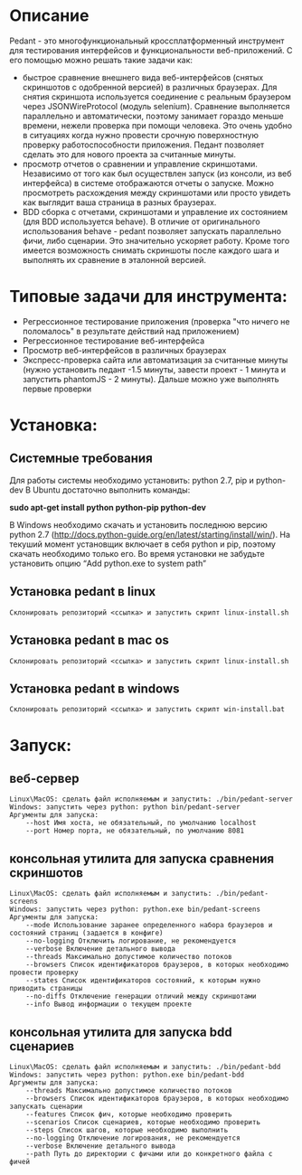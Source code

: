 # Описание

Pedant - это многофункциональный кроссплатформенный инструмент для тестирования интерфейсов и функциональности веб-приложений. С его помощью можно решать такие задачи как:
* быстрое сравнение внешнего вида веб-интерфейсов (снятых скриншотов с одобренной версией) в различных браузерах. Для снятия скриншота используется соединение с реальным браузером через JSONWireProtocol (модуль selenium). Сравнение выполняется параллельно и автоматически, поэтому занимает гораздо меньше времени, нежели проверка при помощи человека. Это очень удобно в ситуациях когда нужно провести срочную поверхностную проверку работоспособности приложения. Педант позволяет сделать это для нового проекта за считанные минуты.
* просмотр отчетов о сравнении и управление скриншотами. Независимо от того как был осуществлен запуск (из консоли, из веб интерфейса) в системе отображаются отчеты о запуске. Можно просмотреть расхождения между скриншотами или просто увидеть как выглядит ваша страница в разных браузерах.
* BDD сборка с отчетами, скриншотами и управление их состоянием (для BDD используется behave). В отличие от оригинального использования behave - pedant позволяет запускать параллельно фичи, либо сценарии. Это значительно ускоряет работу. Кроме того имеется возможность снимать скриншоты после каждого шага и выполнять их сравнение в эталонной версией.

# Типовые задачи для инструмента:

* Регрессионное тестирование приложения (проверка "что ничего не поломалось" в результате действий над приложением)
* Регрессионное тестирование веб-интерфейса
* Просмотр веб-интерфейсов в различных браузерах
* Экспресс-проверка сайта или автоматизация за считанные минуты (нужно установить педант -1.5 минуты, завести проект - 1 минута и запустить phantomJS - 2 минуты). Дальше можно уже выполнять первые проверки 

# Установка:

## Системные требования
    
Для работы системы необходимо установить: python 2.7, pip и python-dev
В Ubuntu достаточно выполнить команды:

**sudo apt-get install python python-pip python-dev**

В Windows необходимо скачать и установить последнюю версию python 2.7 (http://docs.python-guide.org/en/latest/starting/install/win/). На текуший момент установщик включает в себя python и pip, поэтому скачать необходимо только его.
Во время установки не забудьте установить опцию “Add python.exe to system path”

## Установка pedant в linux
    Склонировать репозиторий <ссылка> и запустить скрипт linux-install.sh

## Установка pedant в mac os
    Склонировать репозиторий <ссылка> и запустить скрипт linux-install.sh

## Установка pedant в windows
    Склонировать репозиторий <ссылка> и запустить скрипт win-install.bat


# Запуск:

## веб-сервер
    Linux\MacOS: сделать файл исполняемым и запустить: ./bin/pedant-server
    Windows: запустить через python: python bin/pedant-server
    Аргументы для запуска:
        --host Имя хоста, не обязательный, по умолчанию localhost
        --port Номер порта, не обязательный, по умолчанию 8081

## консольная утилита для запуска сравнения скриншотов
    Linux\MacOS: сделать файл исполняемым и запустить: ./bin/pedant-screens
    Windows: запустить через python: python.exe bin/pedant-screens
    Аргументы для запуска:
        --mode Использование заранее определенного набора браузеров и состояний страниц (задается в конфиге)
        --no-logging Отключить логирование, не рекомендуется
        --verbose Включение детального вывода
        --threads Максимально допустимое количество потоков
        --browsers Список идентификаторов браузеров, в которых необходимо провести проверку
        --states Список идентификаторов состояний, к которым нужно приводить страницы
        --no-diffs Отключение генерации отличий между скриншотами
        --info Вывод информации о текущем проекте

## консольная утилита для запуска bdd сценариев
    Linux\MacOS: сделать файл исполняемым и запустить: ./bin/pedant-bdd
    Windows: запустить через python: python.exe bin/pedant-bdd
    Аргументы для запуска:
        --threads Максимально допустимое количество потоков
        --browsers Список идентификаторов браузеров, в которых необходимо запускать сценарии
        --features Список фич, которые необходимо проверить
        --scenarios Список сценариев, которые необходимо проверить
        --steps Список шагов, которые необходимо выполнить
        --no-logging Отключение логирования, не рекомендуется
        --verbose Включение детального вывода
        --path Путь до директории с фичами или до конкретного файла с фичей
